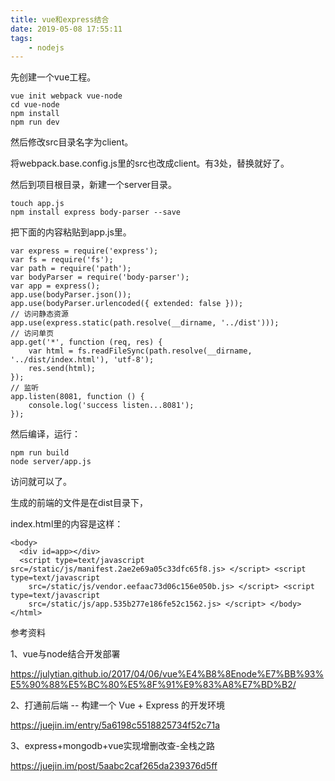 ```yaml
---
title: vue和express结合
date: 2019-05-08 17:55:11
tags:
	- nodejs
---
```




先创建一个vue工程。

```
vue init webpack vue-node
cd vue-node
npm install
npm run dev
```

然后修改src目录名字为client。

将webpack.base.config.js里的src也改成client。有3处，替换就好了。

然后到项目根目录，新建一个server目录。

```
touch app.js
npm install express body-parser --save
```

把下面的内容粘贴到app.js里。

```
var express = require('express');
var fs = require('fs');
var path = require('path');
var bodyParser = require('body-parser');
var app = express();
app.use(bodyParser.json());
app.use(bodyParser.urlencoded({ extended: false }));
// 访问静态资源
app.use(express.static(path.resolve(__dirname, '../dist')));
// 访问单页
app.get('*', function (req, res) {
    var html = fs.readFileSync(path.resolve(__dirname, '../dist/index.html'), 'utf-8');
    res.send(html);
});
// 监听
app.listen(8081, function () {
    console.log('success listen...8081');
});
```

然后编译，运行：

```
npm run build       
node server/app.js
```

访问就可以了。

生成的前端的文件是在dist目录下，

index.html里的内容是这样：

```
<body>
  <div id=app></div>
  <script type=text/javascript src=/static/js/manifest.2ae2e69a05c33dfc65f8.js> </script> <script type=text/javascript
    src=/static/js/vendor.eefaac73d06c156e050b.js> </script> <script type=text/javascript
    src=/static/js/app.535b277e186fe52c1562.js> </script> </body> </html>
```





参考资料

1、vue与node结合开发部署

https://julytian.github.io/2017/04/06/vue%E4%B8%8Enode%E7%BB%93%E5%90%88%E5%BC%80%E5%8F%91%E9%83%A8%E7%BD%B2/

2、打通前后端 -- 构建一个 Vue + Express 的开发环境

https://juejin.im/entry/5a6198c5518825734f52c71a

3、express+mongodb+vue实现增删改查-全栈之路

https://juejin.im/post/5aabc2caf265da239376d5ff